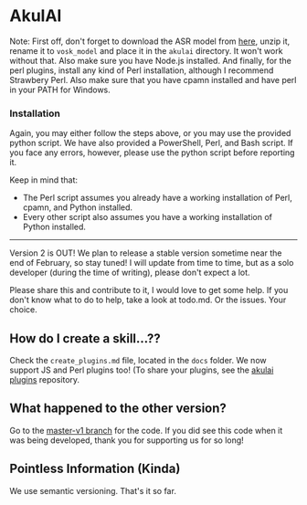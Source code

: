 # AkulAI

Note: First off, don't forget to download the ASR model from [here](https://alphacephei.com/vosk/models), unzip it, rename it to `vosk_model` and place it in the `akulai` directory. It won't work without that. Also make sure you have Node.js installed. And finally, for the perl plugins, install any kind of Perl installation, although I recommend Strawbery Perl. Also make sure that you have cpamn installed and have perl in your PATH for Windows.

### Installation
Again, you may either follow the steps above, or you may use the provided python script. We have also provided a PowerShell, Perl, and Bash script. If you face any errors, however, please use the python script before reporting it.

Keep in mind that:
 - The Perl script assumes you already have a working installation of Perl, cpamn, and Python installed.
 - Every other script also assumes you have a working installation of Python installed.

<hr>
Version 2 is OUT! We plan to release a stable version sometime near the end of February, so stay tuned! I will update from time to time, but as a solo developer (during the time of writing), please don't expect a lot.

Please share this and contribute to it, I would love to get some help. If you don't know what to do to help, take a look at todo.md. Or the issues. Your choice.

## How do I create a skill...??

Check the `create_plugins.md` file, located in the `docs` folder. We now support JS and Perl plugins too! (To share your plugins, see the [akulai plugins](https://github.com/Akul-AI/akulai-plugins) repository.

## What happened to the other version?

Go to the [master-v1 branch](https://github.com/Akul-AI/akulai/tree/master-v1) for the code. If you did see this code when it was being developed, thank you for supporting us for so long!

## Pointless Information (Kinda)

We use semantic versioning. That's it so far.
